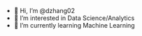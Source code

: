 - 👋 Hi, I’m @dzhang02
- 👀 I’m interested in Data Science/Analytics 
- 🌱 I’m currently learning Machine Learning 


<!---
dzhang02/dzhang02 is a ✨ special ✨ repository because its `README.md` (this file) appears on your GitHub profile.
You can click the Preview link to take a look at your changes.
--->
